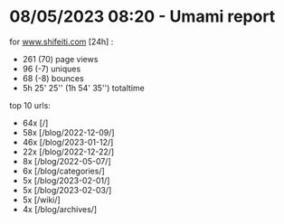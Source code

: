 # 08/05/2023 08:20 - Umami report
for www.shifeiti.com [24h] :

 - 261 (70) page views
 - 96 (-7) uniques
 - 68 (-8) bounces
 - 5h 25' 25'' (1h 54' 35'') totaltime


top 10 urls:
 - 64x [/]
 - 58x [/blog/2022-12-09/]
 - 46x [/blog/2023-01-12/]
 - 22x [/blog/2022-12-22/]
 - 8x [/blog/2022-05-07/]
 - 6x [/blog/categories/]
 - 5x [/blog/2023-02-01/]
 - 5x [/blog/2023-02-03/]
 - 5x [/wiki/]
 - 4x [/blog/archives/]


